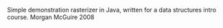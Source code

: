 Simple demonstration rasterizer in Java, written for a data structures intro course. Morgan McGuire 2008
